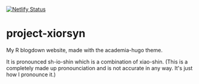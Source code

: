 [![Netlify Status](https://api.netlify.com/api/v1/badges/925fe1c2-42e3-48b2-aa2e-9a851c1c241a/deploy-status)](https://app.netlify.com/sites/vishalbalaji/deploys)
# project-xiorsyn
 My R blogdown website, made with the academia-hugo theme. 
 
 It is pronounced sh-io-shin which is a combination of xiao-shin. (This is a completely made up pronounciation and is not accurate in any way. It's just how I pronounce it.)
